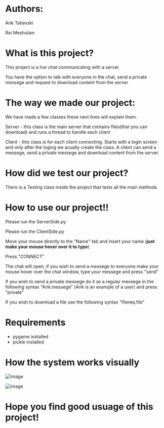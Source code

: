 # Authors:

Arik Tatievski

Roi Meshulam

# What is this project?

This project is a live chat communicating with a server.

You have the option to talk with everyone in the chat, send a private messege and request to download content from the server

# The way we made our project:

We have made a few classes these next lines will explain them.

Server - this class is the main server that contains files(that you can download) and runs a thread to handle each client

Client - this class is for each client connecting. Starts with a login screen and only after the loging we acually create the class. A client can send a messege, send a private messege and download content from the server.

# How did we test our project?

There is a Testing class inside the project that tests all the main methods

# How to use our project!!

Please run the ServerSide.py

Please run the ClientSide.py

Move your mouse directly to the "Name" tab and insert your name (**just make your mouse hover over it to type**)

Press "CONNECT"

The chat will open, if you wish to send a messege to everyone make your mouse hover over the chat window, type your messege and press "send"

If you wish to send a private messege do it as a regular messege in the following syntax "Arik:messege" (Arik is an example of a user) and press "private"

If you wish to download a file use the following syntax "filereq.file"

# Requirements
- pygame installed
- pickle installed

# How the system works visually

![image](https://user-images.githubusercontent.com/92720540/156797578-839c22df-a404-4f53-98ad-ddb79adf06a3.png)

![image](https://user-images.githubusercontent.com/92720540/156797714-c8799803-a500-4c82-8c2a-c9d737ad81d4.png)

# Hope you find good usuage of this project!
